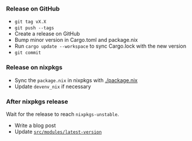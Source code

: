 ### Release on GitHub

- `git tag vX.X`
- `git push --tags`
- Create a release on GitHub
- Bump minor version in Cargo.toml and package.nix
- Run `cargo update --workspace` to sync Cargo.lock with the new version
- `git commit`

### Release on nixpkgs

- Sync the `package.nix` in nixpkgs with [./package.nix](./package.nix)
- Update `devenv_nix` if necessary

### After nixpkgs release

Wait for the release to reach `nixpkgs-unstable`.

- Write a blog post
- Update [`src/modules/latest-version`](./src/modules/latest-version)
